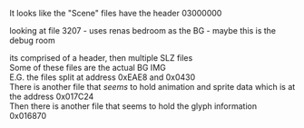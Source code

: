 
It looks like the "Scene" files have the header 03000000

looking at file 3207 - uses renas bedroom as the BG - maybe this is the debug room

its comprised of a header, then multiple SLZ files  
Some of these files are the actual BG IMG  
E.G. the files split at address 0xEAE8 and 0x0430  
There is another file that *seems* to hold animation and sprite data which is at the address 0x017C24  
Then there is another file that seems to hold the glyph information 0x016870  
